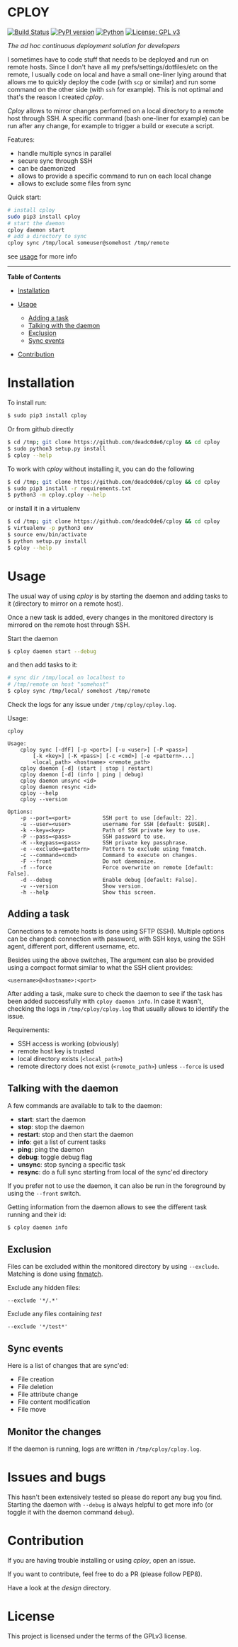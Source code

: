 # CPLOY

[![Build Status](https://travis-ci.org/deadc0de6/cploy.svg?branch=master)](https://travis-ci.org/deadc0de6/cploy)
[![PyPI version](https://badge.fury.io/py/cploy.svg)](https://badge.fury.io/py/cploy)
[![Python](https://img.shields.io/pypi/pyversions/cploy.svg)](https://pypi.python.org/pypi/cploy)
[![License: GPL v3](https://img.shields.io/badge/License-GPL%20v3-blue.svg)](http://www.gnu.org/licenses/gpl-3.0)

*The ad hoc continuous deployment solution for developers*

I sometimes have to code stuff that needs to be deployed and run on remote hosts.
Since I don't have all my prefs/settings/dotfiles/etc on the remote, I usually code
on local and have a small one-liner lying around that allows me to quickly deploy
the code (with `scp` or similar) and run some command on the other side (with `ssh` for example).
This is not optimal and that's the reason I created *cploy*.

*Cploy* allows to mirror changes performed on a local directory to a remote
host through SSH. A specific command (bash one-liner for example) can be run
after any change, for example to trigger a build or execute a script.

Features:

  * handle multiple syncs in parallel
  * secure sync through SSH
  * can be daemonized
  * allows to provide a specific command to run on each local change
  * allows to exclude some files from sync

Quick start:
```bash
# install cploy
sudo pip3 install cploy
# start the daemon
cploy daemon start
# add a directory to sync
cploy sync /tmp/local someuser@somehost /tmp/remote
```

see [usage](#usage) for more info

---

**Table of Contents**

* [Installation](#installation)
* [Usage](#usage)

  * [Adding a task](#adding-a-task)
  * [Talking with the daemon](#talking-with-the-daemon)
  * [Exclusion](#exclusion)
  * [Sync events](#sync-events)

* [Contribution](#contribution)

# Installation

To install run:
```bash
$ sudo pip3 install cploy
```

Or from github directly
```bash
$ cd /tmp; git clone https://github.com/deadc0de6/cploy && cd cploy
$ sudo python3 setup.py install
$ cploy --help
```

To work with *cploy* without installing it, you can do the following
```bash
$ cd /tmp; git clone https://github.com/deadc0de6/cploy && cd cploy
$ sudo pip3 install -r requirements.txt
$ python3 -m cploy.cploy --help
```

or install it in a virtualenv
```bash
$ cd /tmp; git clone https://github.com/deadc0de6/cploy && cd cploy
$ virtualenv -p python3 env
$ source env/bin/activate
$ python setup.py install
$ cploy --help
```

# Usage

The usual way of using *cploy* is by starting the daemon and adding
tasks to it (directory to mirror on a remote host).

Once a new task is added, every changes in the monitored directory
is mirrored on the remote host through SSH.

Start the daemon
```bash
$ cploy daemon start --debug
```

and then add tasks to it:
```bash
# sync dir /tmp/local on localhost to
# /tmp/remote on host "somehost"
$ cploy sync /tmp/local/ somehost /tmp/remote
```

Check the logs for any issue under `/tmp/cploy/cploy.log`.

Usage:
```
cploy

Usage:
    cploy sync [-dfF] [-p <port>] [-u <user>] [-P <pass>]
        [-k <key>] [-K <pass>] [-c <cmd>] [-e <pattern>...]
        <local_path> <hostname> <remote_path>
    cploy daemon [-d] (start | stop | restart)
    cploy daemon [-d] (info | ping | debug)
    cploy daemon unsync <id>
    cploy daemon resync <id>
    cploy --help
    cploy --version

Options:
    -p --port=<port>          SSH port to use [default: 22].
    -u --user=<user>          username for SSH [default: $USER].
    -k --key=<key>            Path of SSH private key to use.
    -P --pass=<pass>          SSH password to use.
    -K --keypass=<pass>       SSH private key passphrase.
    -e --exclude=<pattern>    Pattern to exclude using fnmatch.
    -c --command=<cmd>        Command to execute on changes.
    -F --front                Do not daemonize.
    -f --force                Force overwrite on remote [default: False].
    -d --debug                Enable debug [default: False].
    -v --version              Show version.
    -h --help                 Show this screen.
```

## Adding a task

Connections to a remote hosts is done using SFTP (SSH). Multiple
options can be changed: connection with password, with SSH keys, using
the SSH agent, different port, different username, etc.

Besides using the above switches, The *<hostname>* argument can also be
provided using a compact format similar to what the SSH client provides:
```
<username>@<hostname>:<port>
```

After adding a task, make sure to check the daemon to see if the task has
been added successfully with `cploy daemon info`. In case it wasn't, checking
the logs in `/tmp/cploy/cploy.log` that usually allows to identify the issue.

Requirements:

* SSH access is working (obviously)
* remote host key is trusted
* local directory exists (`<local_path>`)
* remote directory does not exist (`<remote_path>`) unless `--force` is used

## Talking with the daemon

A few commands are available to talk to the daemon:

* **start**: start the daemon
* **stop**: stop the daemon
* **restart**: stop and then start the daemon
* **info**: get a list of current tasks
* **ping**: ping the daemon
* **debug**: toggle debug flag
* **unsync**: stop syncing a specific task
* **resync**: do a full sync starting from local of the sync'ed directory

If you prefer not to use the daemon, it can also be run in the foreground
by using the `--front` switch.

Getting information from the daemon allows to see the different task
running and their id:

```bash
$ cploy daemon info
```

## Exclusion

Files can be excluded within the monitored directory by using `--exclude`.
Matching is done using [fnmatch](https://docs.python.org/3.4/library/fnmatch.html).

Exclude any hidden files:
```
--exclude '*/.*'
```

Exclude any files containing *test*
```
--exclude '*/test*'
```

## Sync events

Here is a list of changes that are sync'ed:

* File creation
* File deletion
* File attribute change
* File content modification
* File move

## Monitor the changes

If the daemon is running, logs are written in `/tmp/cploy/cploy.log`.

# Issues and bugs

This hasn't been extensively tested so please do report any bug you find.
Starting the daemon with `--debug` is always helpful to get more info
(or toggle it with the daemon command `debug`).

# Contribution

If you are having trouble installing or using *cploy*, open an issue.

If you want to contribute, feel free to do a PR (please follow PEP8).

Have a look at the *design* directory.

# License

This project is licensed under the terms of the GPLv3 license.

